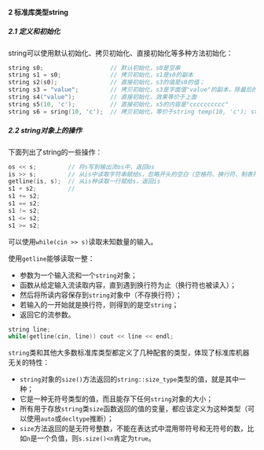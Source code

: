 #### 2 标准库类型string

##### 2.1 定义和初始化

string可以使用默认初始化、拷贝初始化、直接初始化等多种方法初始化：

```cpp
string s0;                   // 默认初始化，s0是空串
string s1 = s0;              // 拷贝初始化，s1是s0的副本
string s2(s0);               // 直接初始化，s3的值是s0的值；
string s3 = "value";         // 拷贝初始化，s3是字面值"value"的副本，除最后的空字符；
string s4("value");          // 直接初始化，效果等价于上面
string s5(10, 'c');          // 直接初始化，s5的内容是"cccccccccc"
string s6 = sring(10, 'c');  // 拷贝初始化，等价于string temp(10, 'c'); string s6 = temp
```

##### 2.2 string对象上的操作

下面列出了string的一些操作：

```cpp
os << s;         // 将s写到输出流os中，返回os
is >> s;         // 从is中读取字符串赋给s，忽略开头的空白（空格符、换行符、制表符），直到遇见下一处空白，返回is
getline(is, s);  // 从is种读取一行赋给s，返回is
s1 + s2;         // 
s1 += s2;
s1 == s2;
s1 != s2;
s1 <= s2;
s1 >= s2;
```

可以使用`while(cin >> s)`读取未知数量的输入。

使用`getline`能够读取一整：

- 参数为一个输入流和一个`string`对象；
- 函数从给定输入流读取内容，直到遇到换行符为止（换行符也被读入）；
- 然后将所读内容保存到`string`对象中（不存换行符）；
- 若输入的一开始就是换行符，则得到的是空`string`；
- 返回它的流参数。

```cpp
string line;
while(getline(cin, line)) cout << line << endl;
```

`string`类和其他大多数标准库类型都定义了几种配套的类型，体现了标准库机器无关的特性：

- `string`对象的`size()`方法返回的`string::size_type`类型的值，就是其中一种；
- 它是一种无符号类型的值，而且能存下任何`string`对象的大小；
- 所有用于存放`string`类`size`函数返回的值的变量，都应该定义为这种类型（可以使用`auto`或`decltype`推断）；
- `size`方法返回的是无符号整数，不能在表达式中混用带符号和无符号的数，比如`n`是一个负值，则`s.size()<n`肯定为`true`。